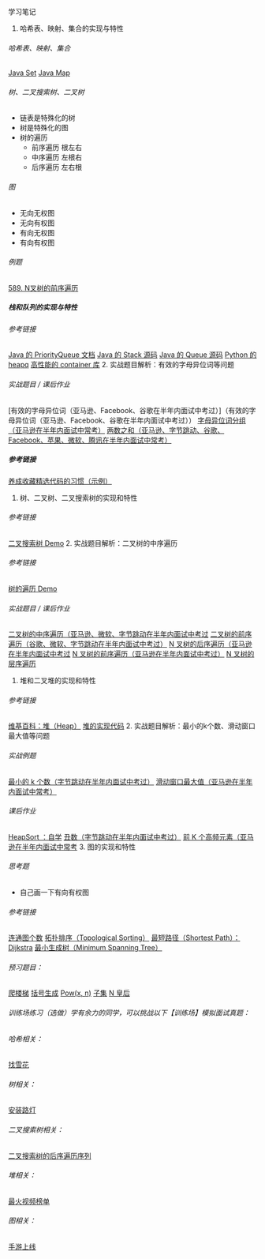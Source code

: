学习笔记
1. 哈希表、映射、集合的实现与特性
###### 哈希表、映射、集合
[Java Set](https://docs.oracle.com/en/java/javase/12/docs/api/java.base/java/util/Set.html)
[Java Map](https://docs.oracle.com/en/java/javase/12/docs/api/java.base/java/util/Map.html)
###### 树、二叉搜索树、二叉树
- 链表是特殊化的树
- 树是特殊化的图
- 树的遍历
  - 前序遍历 根左右
  - 中序遍历 左根右
  - 后序遍历 左右根
###### 图
- 无向无权图
- 无向有权图
- 有向无权图
- 有向有权图
###### 例题
[589. N叉树的前序遍历](https://leetcode-cn.com/problems/n-ary-tree-preorder-traversal/description/)
##### 栈和队列的实现与特性
###### 参考链接
[Java 的 PriorityQueue 文档](https://docs.oracle.com/javase/10/docs/api/java/util/PriorityQueue.html)
[Java 的 Stack 源码](http://developer.classpath.org/doc/java/util/Stack-source.html)
[Java 的 Queue 源码](http://fuseyism.com/classpath/doc/java/util/Queue-source.html)
[Python 的 heapq](https://docs.python.org/2/library/heapq.html)
[高性能的 container 库](https://docs.python.org/2/library/collections.html)
2. 实战题目解析：有效的字母异位词等问题
###### 实战题目 / 课后作业
[有效的字母异位词（亚马逊、Facebook、谷歌在半年内面试中考过）]（有效的字母异位词（亚马逊、Facebook、谷歌在半年内面试中考过））
[字母异位词分组（亚马逊在半年内面试中常考）](https://leetcode-cn.com/problems/group-anagrams/)
[两数之和（亚马逊、字节跳动、谷歌、Facebook、苹果、微软、腾讯在半年内面试中常考）](https://leetcode-cn.com/problems/two-sum/description/)
##### 参考链接
[养成收藏精选代码的习惯（示例）](https://shimo.im/docs/R6g9WJV89QkHrDhr/read) 
1. 树、二叉树、二叉搜索树的实现和特性
###### 参考链接
[二叉搜索树 Demo](https://u.geekbang.org/lesson/133?article=259247)
2. 实战题目解析：二叉树的中序遍历
###### 参考链接
[树的遍历 Demo](https://visualgo.net/zh/bst?slide=1)
###### 实战题目 / 课后作业
[二叉树的中序遍历（亚马逊、微软、字节跳动在半年内面试中考过](https://leetcode-cn.com/problems/binary-tree-inorder-traversal/)
[二叉树的前序遍历（谷歌、微软、字节跳动在半年内面试中考过）](https://leetcode-cn.com/problems/binary-tree-preorder-traversal/)
[N 叉树的后序遍历（亚马逊在半年内面试中考过](https://leetcode-cn.com/problems/n-ary-tree-postorder-traversal/)
[N 叉树的前序遍历（亚马逊在半年内面试中考过）](https://leetcode-cn.com/problems/n-ary-tree-preorder-traversal/descr)
[N 叉树的层序遍历](https://leetcode-cn.com/problems/n-ary-tree-level-order-traversal/)
1. 堆和二叉堆的实现和特性
###### 参考链接
[维基百科：堆（Heap）](https://en.wikipedia.org/wiki/Heap_(data_structure))
[堆的实现代码](https://shimo.im/docs/Lw86vJzOGOMpWZz2/)
2. 实战题目解析：最小的k个数、滑动窗口最大值等问题
###### 实战例题
[最小的 k 个数（字节跳动在半年内面试中考过）](https://leetcode-cn.com/problems/zui-xiao-de-kge-shu-lcof/)
[滑动窗口最大值（亚马逊在半年内面试中常考）](https://leetcode-cn.com/problems/sliding-window-maximum/)
###### 课后作业
[HeapSort ：自学](https://www.geeksforgeeks.org/heap-sort/)
[丑数（字节跳动在半年内面试中考过）](https://leetcode-cn.com/problems/chou-shu-lcof/)
[前 K 个高频元素（亚马逊在半年内面试中常考](https://leetcode-cn.com/problems/top-k-frequent-elements/)
3. 图的实现和特性
###### 思考题
- 自己画一下有向有权图
###### 参考链接
[连通图个数](https://leetcode-cn.com/problems/number-of-islands/)
[拓扑排序（Topological Sorting）](https://zhuanlan.zhihu.com/p/34871092)
[最短路径（Shortest Path）：Dijkstra](https://www.bilibili.com/video/av25829980?from=search&seid=13391343514095937158)
[最小生成树（Minimum Spanning Tree）](https://www.bilibili.com/video/av84820276?from=search&seid=17476598104352152051)
###### 预习题目：
[爬楼梯](https://leetcode-cn.com/problems/climbing-stairs/)
[括号生成](https://leetcode-cn.com/problems/generate-parentheses/)
[Pow(x, n)](https://leetcode-cn.com/problems/powx-n/)
[子集](https://leetcode-cn.com/problems/subsets/)
[N 皇后](https://leetcode-cn.com/problems/n-queens/)
###### 训练场练习（选做）学有余力的同学，可以挑战以下【训练场】模拟面试真题：

###### 哈希相关：
[找雪花](https://u.geekbang.org/playground/exam/823?question=7677)
###### 树相关：
[安装路灯](https://u.geekbang.org/playground/exam/823?question=7758)
###### 二叉搜索树相关：
[二叉搜索树的后序遍历序列](https://u.geekbang.org/playground/exam/823?question=8126)
###### 堆相关：
[最火视频榜单](https://u.geekbang.org/playground/exam/823?question=7678)
###### 图相关：
[手游上线](https://u.geekbang.org/playground/exam/823?question=8287)
